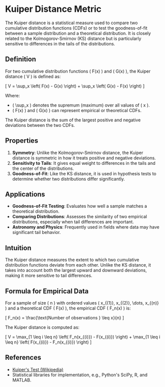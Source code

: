 # Kuiper Distance Metric

The Kuiper distance is a statistical measure used to compare two cumulative distribution functions (CDFs) or to test the goodness-of-fit between a sample distribution and a theoretical distribution. It is closely related to the Kolmogorov-Smirnov (KS) distance but is particularly sensitive to differences in the tails of the distributions.

## Definition

For two cumulative distribution functions \( F(x) \) and \( G(x) \), the Kuiper distance \( V \) is defined as:

\[
V = \sup_x \left( F(x) - G(x) \right) + \sup_x \left( G(x) - F(x) \right)
\]

Where:
- \( \sup_x \) denotes the supremum (maximum) over all values of \( x \).
- \( F(x) \) and \( G(x) \) can represent empirical or theoretical CDFs.

The Kuiper distance is the sum of the largest positive and negative deviations between the two CDFs.

## Properties

1. **Symmetry**: Unlike the Kolmogorov-Smirnov distance, the Kuiper distance is symmetric in how it treats positive and negative deviations.
2. **Sensitivity to Tails**: It gives equal weight to differences in the tails and the center of the distributions.
3. **Goodness-of-Fit**: Like the KS distance, it is used in hypothesis tests to determine whether two distributions differ significantly.

## Applications

- **Goodness-of-Fit Testing**: Evaluates how well a sample matches a theoretical distribution.
- **Comparing Distributions**: Assesses the similarity of two empirical distributions, especially when tail differences are important.
- **Astronomy and Physics**: Frequently used in fields where data may have significant tail behavior.

## Intuition

The Kuiper distance measures the extent to which two cumulative distribution functions deviate from each other. Unlike the KS distance, it takes into account both the largest upward and downward deviations, making it more sensitive to tail differences.

## Formula for Empirical Data

For a sample of size \( n \) with ordered values \( x_{(1)}, x_{(2)}, \dots, x_{(n)} \) and a theoretical CDF \( F(x) \), the empirical CDF \( F_n(x) \) is:

\[
F_n(x) = \frac{\text{Number of observations } \leq x}{n}
\]

The Kuiper distance is computed as:

\[
V = \max_{1 \leq i \leq n} \left( F_n(x_{(i)}) - F(x_{(i)}) \right) + \max_{1 \leq i \leq n} \left( F(x_{(i)}) - F_n(x_{(i)}) \right)
\]


## References

- [Kuiper's Test (Wikipedia)](https://en.wikipedia.org/wiki/Kuiper%27s_test)
- Statistical libraries for implementation, e.g., Python's SciPy, R, and MATLAB.

